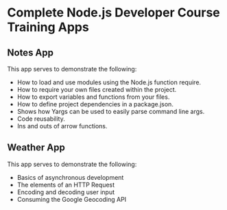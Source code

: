 # Complete Node.js Developer Course Training Apps

## Notes App

This app serves to demonstrate the following:

-   How to load and use modules using the Node.js function require.
-   How to require your own files created within the project.
-   How to export variables and functions from your files.
-   How to define project dependencies in a package.json.
-   Shows how Yargs can be used to easily parse command line args.
-   Code reusability.
-   Ins and outs of arrow functions.

## Weather App

This app serves to demonstrate the following:

-   Basics of asynchronous development
-   The elements of an HTTP Request
-   Encoding and decoding user input
-   Consuming the Google Geocoding API
